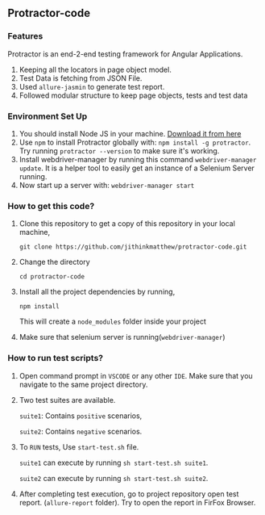 ## Protractor-code

### Features

Protractor is an end-2-end testing framework for Angular Applications.

1. Keeping all the locators in page object model.
2. Test Data is fetching from JSON File.
3. Used `allure-jasmin` to generate test report.
4. Followed modular structure to keep page objects, tests and test data 


### Environment Set Up
1. You should install Node JS in your machine. [Download it from here](https://nodejs.org/en/download/)
2. Use `npm` to install Protractor globally with: `npm install -g protractor`. Try running `protractor --version` to make sure it's working.
3. Install webdriver-manager by running this command `webdriver-manager update`. It is a helper tool to easily get an instance of a Selenium Server running.
4. Now start up a server with: `webdriver-manager start`


### How to get this code?

1. Clone this repository to get a copy of this repository in your local machine, 

    `git clone https://github.com/jithinkmatthew/protractor-code.git`

2. Change the directory 

    `cd protractor-code`

3. Install all the project dependencies by running,

    `npm install`

    This will create a `node_modules` folder inside your project
4. Make sure that selenium server is running(`webdriver-manager`)

### How to run test scripts?

1. Open command prompt in `VSCODE` or any other `IDE`. Make sure that you navigate to the same project directory.

2. Two test suites are available. 
    
      `suite1`: Contains `positive` scenarios,

      `suite2`: Contains `negative` scenarios.

3. To `RUN` tests, Use `start-test.sh` file.
        
      `suite1` can execute by running `sh start-test.sh suite1`.

      `suite2` can execute by running `sh start-test.sh suite2`.
      
4. After completing test execution, go to project repository open test report. (`allure-report` folder). Try to open the report in FirFox Browser.

